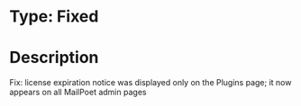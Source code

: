 # Type: Fixed

# Description

Fix: license expiration notice was displayed only on the Plugins page; it now appears on all MailPoet admin pages
